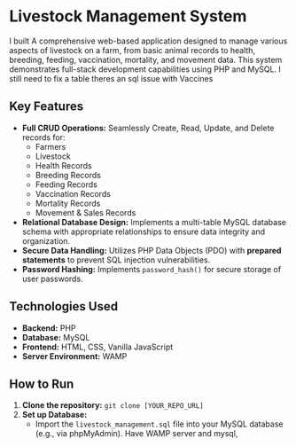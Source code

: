 # Livestock Management System

I built A comprehensive web-based application designed to manage various aspects of livestock on a farm, from basic animal records to health, breeding, feeding, vaccination, mortality, and movement data. This system demonstrates full-stack development capabilities using PHP and MySQL.
I still need to fix a table theres an sql issue with Vaccines
## Key Features

* **Full CRUD Operations:** Seamlessly Create, Read, Update, and Delete records for:
    * Farmers
    * Livestock
    * Health Records
    * Breeding Records
    * Feeding Records
    * Vaccination Records
    * Mortality Records
    * Movement & Sales Records
* **Relational Database Design:** Implements a multi-table MySQL database schema with appropriate relationships to ensure data integrity and organization.
* **Secure Data Handling:** Utilizes PHP Data Objects (PDO) with **prepared statements** to prevent SQL injection vulnerabilities.
* **Password Hashing:** Implements `password_hash()` for secure storage of user passwords.


## Technologies Used

* **Backend:** PHP 
* **Database:** MySQL
* **Frontend:** HTML, CSS, Vanilla JavaScript 
* **Server Environment:** WAMP

## How to Run

1.  **Clone the repository:** `git clone [YOUR_REPO_URL]`
2.  **Set up Database:**
    * Import the `livestock_management.sql` file into your MySQL database (e.g., via phpMyAdmin).
    Have WAMP server and mysql,

